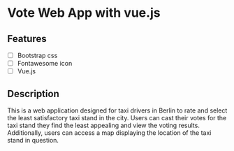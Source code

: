 # Vote Web App with vue.js

## Features

- [ ] Bootstrap css
- [ ] Fontawesome icon
- [ ] Vue.js

## Description

This is a web application designed for taxi drivers in Berlin to rate and select the least satisfactory taxi stand in the city. Users can cast their votes for the taxi stand they find the least appealing and view the voting results. Additionally, users can access a map displaying the location of the taxi stand in question.
